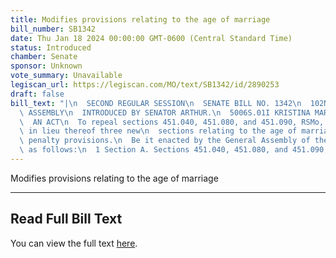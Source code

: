 ```yaml
---
title: Modifies provisions relating to the age of marriage
bill_number: SB1342
date: Thu Jan 18 2024 00:00:00 GMT-0600 (Central Standard Time)
status: Introduced
chamber: Senate
sponsor: Unknown
vote_summary: Unavailable
legiscan_url: https://legiscan.com/MO/text/SB1342/id/2890253
draft: false
bill_text: "|\n  SECOND REGULAR SESSION\n  SENATE BILL NO. 1342\n  102ND GENERA L\
  \ ASSEMBLY\n  INTRODUCED BY SENATOR ARTHUR.\n  5006S.01I KRISTINA MARTIN, Secretary\n\
  \  AN ACT\n  To repeal sections 451.040, 451.080, and 451.090, RSMo, and to enact\
  \ in lieu thereof three new\n  sections relating to the age of marriage, with existing\
  \ penalty provisions.\n  Be it enacted by the General Assembly of the State of Missouri,\
  \ as follows:\n  1 Section A. Sections 451.040, 451.080, and 451.090, RSMo,"
---
```

Modifies provisions relating to the age of marriage

---

## Read Full Bill Text

You can view the full text [here](https://legiscan.com/MO/text/SB1342/id/2890253).
